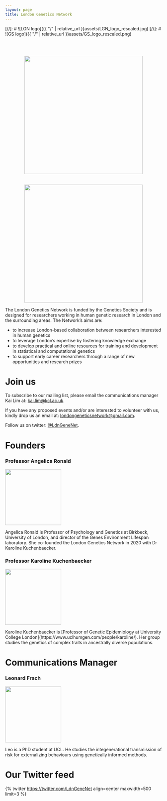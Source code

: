 ```yaml
---
layout: page
title: London Genetics Network
---
```



[//]: # ![LGN logo]({{ "/" | relative_url }}assets/LGN_logo_rescaled.jpg) 
[//]: # ![GS logo]({{ "/" | relative_url }}assets/GS_logo_rescaled.png)

  <br>
  <br>
<p align="center">
  <img src="{{ "/" | relative_url }}assets/GS_logo_rescaled.png" width="380" /> <br><br><br>
  <img src="{{ "/" | relative_url }}assets/LGNLogo_new.jpg" width="380" />
</p>

The London Genetics Network is funded by the Genetics Society and is designed for researchers working in human genetic research in London and the surrounding areas. The Network’s aims are: 

* to increase London-based collaboration between researchers interested in human genetics
* to leverage London’s expertise by fostering knowledge exchange 
* to develop practical and online resources for training and development in statistical and computational genetics
* to support early career researchers through a range of new opportunities and research prizes



# Join us

To subscribe to our mailing list, please email the communications manager Kai Lim at: <a href="mailto:kai.lim@kcl.ac.uk">kai.lim@kcl.ac.uk</a>.

If you have any proposed events and/or are interested to volunteer with us, kindly drop us an email at: <a href="mailto:londongeneticsnetwork@gmail.com">londongeneticsnetwork@gmail.com</a>.

Follow us on twitter: [@LdnGeneNet](https://twitter.com/LdnGeneNet).


# Founders
### Professor Angelica Ronald 
<p align="left">
  <img src="{{ "/" | relative_url }}assets/Angelica_Ronald2.jpg" width="180" />
  </p>
Angelica Ronald is Professor of Psychology and Genetics at Birkbeck, University of London, and director of the Genes Environment Lifespan laboratory. She co-founded the London Genetics Network in 2020 with Dr Karoline Kuchenbaecker.

### Professor Karoline Kuchenbaecker
<p align="left">
  <img src="{{ "/" | relative_url }}assets/Karoline2.jpg" width="180" />
  </p>
Karoline Kuchenbaecker is [Professor of Genetic Epidemiology at University College London](https://www.uclhumgen.com/people/karoline/). Her group studies the genetics of complex traits in ancestrally diverse populations.
 

# Communications Manager
### Leonard Frach
<p align="left">
  <img src="{{ "/" | relative_url }}assets/Leo.jpg" width="180" />
  </p>
  Leo is a PhD student at UCL. He studies the integenerational transmission of risk for externalizing behaviours using genetically informed methods. 

<br> 

# Our Twitter feed

{% twitter https://twitter.com/LdnGeneNet align=center maxwidth=500 limit=3 %}
